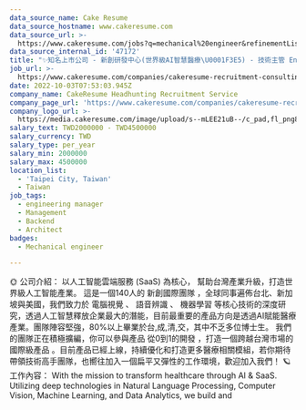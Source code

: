 ```yaml
---
data_source_name: Cake Resume
data_source_hostname: www.cakeresume.com
data_source_url: >-
  https://www.cakeresume.com/jobs?q=mechanical%20engineer&refinementList%5Blang_name%5D%5B0%5D=English&refinementList%5Bsalary_type%5D=per_year&range%5Bsalary_range%5D%5Bmin%5D=1000000&page=3
data_source_internal_id: '47172'
title: "✨知名上市公司 - 新創研發中心(世界級AI智慧醫療\U0001F3E5) - 技術主管 Engineering Manager -TL"
job_url: >-
  https://www.cakeresume.com/companies/cakeresume-recruitment-consulting/jobs/b4c863
date: 2022-10-03T07:53:03.945Z
company_name: CakeResume Headhunting Recruitment Service
company_page_url: 'https://www.cakeresume.com/companies/cakeresume-recruitment-consulting'
company_logo_url: >-
  https://media.cakeresume.com/image/upload/s--mLEE21uB--/c_pad,fl_png8,h_200,w_200/v1620881212/vdbipassrdfr8omwzeq6.png
salary_text: TWD2000000 - TWD4500000
salary_currency: TWD
salary_type: per_year
salary_min: 2000000
salary_max: 4500000
location_list:
  - 'Taipei City, Taiwan'
  - Taiwan
job_tags:
  - engineering manager
  - Management
  - Backend
  - Architect
badges:
  - Mechanical engineer

---
```


🌞 公司介紹： 以人工智能雲端服務 (SaaS) 為核心， 幫助台灣產業升級，打造世界級人工智能產業。 這是一個140人的 新創國際團隊 ，全球同事遍佈台北、新加坡與美國，我們致力於 電腦視覺 、 語音辨識 、 機器學習 等核心技術的深度研究，透過人工智慧釋放企業最大的潛能，目前最重要的產品方向是透過AI賦能醫療產業。團隊陣容堅強，80%以上畢業於台,成,清,交，其中不乏多位博士生。 我們的團隊正在積極擴編，你可以參與產品 從0到1的開發 ，打造一個跨越台灣市場的 國際級產品 。目前產品已經上線，持續優化和打造更多醫療相關模組，若你期待帶領技術高手團隊，也嚮往加入一個扁平又彈性的工作環境，歡迎加入我們！ 🪐工作內容： With the mission to transform healthcare through AI & SaaS. Utilizing deep technologies in Natural Language Processing, Computer Vision, Machine Learning, and Data Analytics, we build and